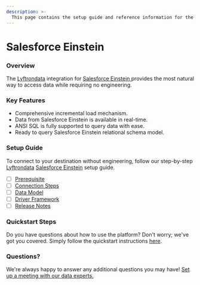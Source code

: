 ```yaml
---
description: >-
  This page contains the setup guide and reference information for the Salesforce Einstein source connector.
---
```


# Salesforce Einstein

### Overview

The [Lyftrondata](https://www.lyftrondata.com/) integration for [Salesforce Einstein](https://www.lyftrondata.com/integration/salesforce-einstein/)[ ](https://www.lyftrondata.com/integration/salesforce-einstein/)provides the most natural way to access data while requiring no engineering.

### Key Features

* Comprehensive incremental load mechanism.
* Data from Salesforce Einstein is available in real-time.&#x20;
* ANSI SQL is fully supported to query data with ease.
* Ready to query Salesforce Einstein relational schema model.

### Setup Guide

To connect to your destination without engineering, follow our step-by-step [Lyftrondata](https://www.lyftrondata.com/)  [Salesforce Einstein](https://www.lyftrondata.com/integration/salesforce-einstein/) setup guide.

* [ ] [Prerequisite](../../marketing-analytics/salesforce-einstein/prerequisite.md)
* [ ] [Connection Steps](../../marketing-analytics/salesforce-einstein/connection-steps.md)
* [ ] [Data Model](../../marketing-analytics/salesforce-einstein/data-model/)
* [ ] [Driver Framework](../../marketing-analytics/salesforce-einstein/driver-framework/)
* [ ] [Release Notes](../../marketing-analytics/salesforce-einstein/release-notes.md)

### Quickstart Steps

Do you have questions about how to use the platform? Don't worry; we've got you covered. Simply follow the quickstart instructions [here](../../../quickstart-steps.md).

### Questions? <a href="#questions" id="questions"></a>

We're always happy to answer any additional questions you may have! [Set up a meeting with our data experts.](https://www.lyftrondata.com/book-a-meeting/)

